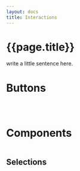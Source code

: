 ```yaml
---
layout: docs
title: Interactions
---
```


# {{page.title}}
write a little sentence here.

# Buttons
```scala mdoc:silent
```
```scala mdoc:silent
```
```scala mdoc:silent
```

# Components
```scala mdoc:silent
```
## Selections
```scala mdoc:silent
```
```scala mdoc:silent
```
```scala mdoc:silent
```